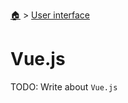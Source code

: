 <!--startTocHeader-->
[🏠](../README.md) > [User interface](README.md)
# Vue.js
<!--endTocHeader-->

TODO: Write about `Vue.js`

<!--startTocSubtopic-->
<!--endTocSubtopic-->
